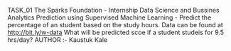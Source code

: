 TASK_01
The Sparks Foundation - Internship Data Science and Bussines Analytics
Prediction using Supervised Machine Learning - Predict the percentage of an student based on the study hours. Data can be found at http://bit.ly/w-data
What will be predicted scoe if a student studeis for 9.5 hrs/day?
AUTHOR :- Kaustuk Kale
